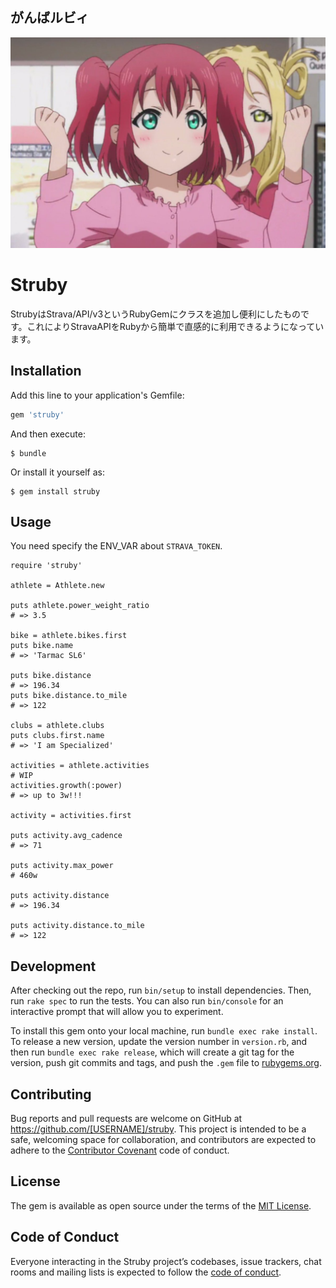 
## がんばルビィ
![がんばルビィ](https://raw.githubusercontent.com/aimerald/struby/master/images/do_your_rubesty.jpg?token=AHmiDaD_Kv_M-nkcmKKQTUH2vyeZdjaGks5bnR89wA%3D%3D)

# Struby

StrubyはStrava/API/v3というRubyGemにクラスを追加し便利にしたものです。これによりStravaAPIをRubyから簡単で直感的に利用できるようになっています。

## Installation

Add this line to your application's Gemfile:

```ruby
gem 'struby'
```

And then execute:

    $ bundle

Or install it yourself as:

    $ gem install struby

## Usage

You need specify the ENV_VAR about `STRAVA_TOKEN`.

```
require 'struby'

athlete = Athlete.new

puts athlete.power_weight_ratio
# => 3.5

bike = athlete.bikes.first
puts bike.name
# => 'Tarmac SL6'

puts bike.distance
# => 196.34
puts bike.distance.to_mile
# => 122

clubs = athlete.clubs
puts clubs.first.name
# => 'I am Specialized'

activities = athlete.activities
# WIP
activities.growth(:power)
# => up to 3w!!!

activity = activities.first

puts activity.avg_cadence
# => 71

puts activity.max_power
# 460w

puts activity.distance
# => 196.34

puts activity.distance.to_mile
# => 122
```

## Development

After checking out the repo, run `bin/setup` to install dependencies. Then, run `rake spec` to run the tests. You can also run `bin/console` for an interactive prompt that will allow you to experiment.

To install this gem onto your local machine, run `bundle exec rake install`. To release a new version, update the version number in `version.rb`, and then run `bundle exec rake release`, which will create a git tag for the version, push git commits and tags, and push the `.gem` file to [rubygems.org](https://rubygems.org).

## Contributing

Bug reports and pull requests are welcome on GitHub at https://github.com/[USERNAME]/struby. This project is intended to be a safe, welcoming space for collaboration, and contributors are expected to adhere to the [Contributor Covenant](http://contributor-covenant.org) code of conduct.

## License

The gem is available as open source under the terms of the [MIT License](https://opensource.org/licenses/MIT).

## Code of Conduct

Everyone interacting in the Struby project’s codebases, issue trackers, chat rooms and mailing lists is expected to follow the [code of conduct](https://github.com/[USERNAME]/struby/blob/master/CODE_OF_CONDUCT.md).
